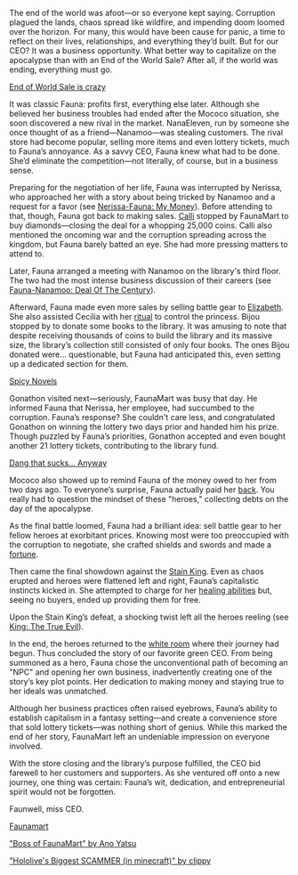 The end of the world was afoot—or so everyone kept saying. Corruption plagued the lands, chaos spread like wildfire, and impending doom loomed over the horizon. For many, this would have been cause for panic, a time to reflect on their lives, relationships, and everything they’d built. But for our CEO? It was a business opportunity. What better way to capitalize on the apocalypse than with an End of the World Sale? After all, if the world was ending, everything must go.

[End of World Sale is crazy](#embed:https://www.youtube.com/embed/8x-MVX8h9gU?si=upbpi2piV4Z8ERvt&start=142)

It was classic Fauna: profits first, everything else later. Although she believed her business troubles had ended after the Mococo situation, she soon discovered a new rival in the market. NanaEleven, run by someone she once thought of as a friend—Nanamoo—was stealing customers. The rival store had become popular, selling more items and even lottery tickets, much to Fauna’s annoyance. As a savvy CEO, Fauna knew what had to be done. She’d eliminate the competition—not literally, of course, but in a business sense.

Preparing for the negotiation of her life, Fauna was interrupted by Nerissa, who approached her with a story about being tricked by Nanamoo and a request for a favor (see [Nerissa-Fauna: My Money](#edge:fauna-nerissa)). Before attending to that, though, Fauna got back to making sales. [Calli](https://www.youtube.com/live/8x-MVX8h9gU?feature=shared&t=473) stopped by FaunaMart to buy diamonds—closing the deal for a whopping 25,000 coins. Calli also mentioned the oncoming war and the corruption spreading across the kingdom, but Fauna barely batted an eye. She had more pressing matters to attend to.

Later, Fauna arranged a meeting with Nanamoo on the library's third floor. The two had the most intense business discussion of their careers (see [Fauna-Nanamoo: Deal Of The Century](#edge:moom-fauna)).

Afterward, Fauna made even more sales by selling battle gear to [Elizabeth](https://www.youtube.com/live/8x-MVX8h9gU?feature=shared&t=2406). She also assisted Cecilia with her [ritual](https://www.youtube.com/live/8x-MVX8h9gU?feature=shared&t=2977) to control the princess. Bijou stopped by to donate some books to the library. It was amusing to note that despite receiving thousands of coins to build the library and its massive size, the library’s collection still consisted of only four books. The ones Bijou donated were... questionable, but Fauna had anticipated this, even setting up a dedicated section for them.

[Spicy Novels](#embed:https://www.youtube.com/embed/8x-MVX8h9gU?si=IMjZK6slIHg67-Pp&start=2573)

Gonathon visited next—seriously, FaunaMart was busy that day. He informed Fauna that Nerissa, her employee, had succumbed to the corruption. Fauna’s response? She couldn't care less, and congratulated Gonathon on winning the lottery two days prior and handed him his prize. Though puzzled by Fauna’s priorities, Gonathon accepted and even bought another 21 lottery tickets, contributing to the library fund.

[Dang that sucks... Anyway](#embed:https://www.youtube.com/live/8x-MVX8h9gU?feature=shared&t=4316)

Mococo also showed up to remind Fauna of the money owed to her from two days ago. To everyone’s surprise, Fauna actually paid her [back](https://www.youtube.com/live/8x-MVX8h9gU?feature=shared&t=5001). You really had to question the mindset of these "heroes," collecting debts on the day of the apocalypse.

As the final battle loomed, Fauna had a brilliant idea: sell battle gear to her fellow heroes at exorbitant prices. Knowing most were too preoccupied with the corruption to negotiate, she crafted shields and swords and made a [fortune](https://www.youtube.com/live/8x-MVX8h9gU?feature=shared&t=7180).

Then came the final showdown against the [Stain King](https://www.youtube.com/live/8x-MVX8h9gU?feature=shared&t=7696). Even as chaos erupted and heroes were flattened left and right, Fauna’s capitalistic instincts kicked in. She attempted to charge for her [healing abilities](https://www.youtube.com/live/8x-MVX8h9gU?feature=shared&t=7796) but, seeing no buyers, ended up providing them for free.

Upon the Stain King’s defeat, a shocking twist left all the heroes reeling (see [King: The True Evil](#node:king-of-libestal)).

In the end, the heroes returned to the [white room](https://www.youtube.com/live/8x-MVX8h9gU?feature=shared&t=9420) where their journey had begun. Thus concluded the story of our favorite green CEO. From being summoned as a hero, Fauna chose the unconventional path of becoming an "NPC" and opening her own business, inadvertently creating one of the story’s key plot points. Her dedication to making money and staying true to her ideals was unmatched.

Although her business practices often raised eyebrows, Fauna’s ability to establish capitalism in a fantasy setting—and create a convenience store that sold lottery tickets—was nothing short of genius. While this marked the end of her story, FaunaMart left an undeniable impression on everyone involved.

With the store closing and the library’s purpose fulfilled, the CEO bid farewell to her customers and supporters. As she ventured off onto a new journey, one thing was certain: Fauna’s wit, dedication, and entrepreneurial spirit would not be forgotten.

Faunwell, miss CEO.

[Faunamart](#easter:faunamart)

["Boss of FaunaMart" by Ano Yatsu](https://www.youtube.com/watch?v=T7fHJcrmO0U)

["Hololive's Biggest SCAMMER (in minecraft)" by clippy](https://www.youtube.com/watch?v=Dyia273Gi7E&ab_channel=clippy)
